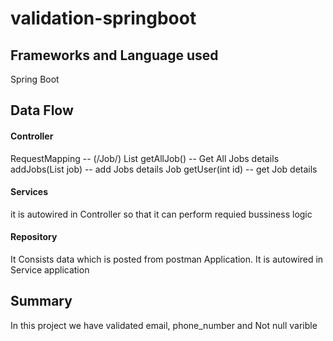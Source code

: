 # validation-springboot

## Frameworks and Language used

Spring Boot

## Data Flow

#### Controller
  RequestMapping -- (/Job/)
  List<User> getAllJob() -- Get All Jobs details
  addJobs(List<Job> job) -- add Jobs details
  Job getUser(int id) -- get Job details
 
#### Services 
   it is autowired in Controller so that it can perform requied bussiness logic
#### Repository
  It Consists data which is posted from postman Application. It is autowired in Service application

## Summary

In this project we have validated email, phone_number and Not null varible



